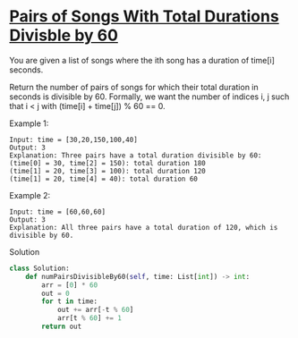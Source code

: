 # [Pairs of Songs With Total Durations Divisble by 60](https://leetcode.com/problems/pairs-of-songs-with-total-durations-divisible-by-60/description/)

You are given a list of songs where the ith song has a duration of time[i] seconds.

Return the number of pairs of songs for which their total duration in seconds is divisible by 60. Formally, we want the 
number of indices i, j such that i < j with (time[i] + time[j]) % 60 == 0.

Example 1:
```
Input: time = [30,20,150,100,40]
Output: 3
Explanation: Three pairs have a total duration divisible by 60:
(time[0] = 30, time[2] = 150): total duration 180
(time[1] = 20, time[3] = 100): total duration 120
(time[1] = 20, time[4] = 40): total duration 60
```
Example 2:
```
Input: time = [60,60,60]
Output: 3
Explanation: All three pairs have a total duration of 120, which is divisible by 60.
```
Solution
```python
class Solution:
    def numPairsDivisibleBy60(self, time: List[int]) -> int:
        arr = [0] * 60
        out = 0
        for t in time:
            out += arr[-t % 60]
            arr[t % 60] += 1
        return out
```